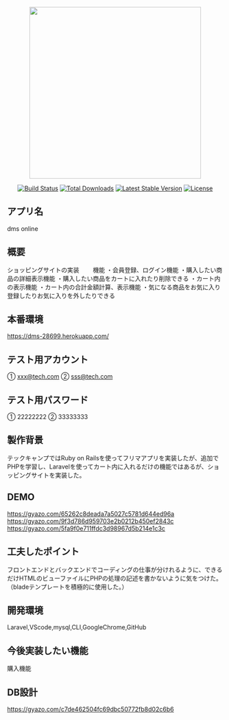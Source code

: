 <p align="center"><a href="https://laravel.com" target="_blank"><img src="https://raw.githubusercontent.com/laravel/art/master/logo-lockup/5%20SVG/2%20CMYK/1%20Full%20Color/laravel-logolockup-cmyk-red.svg" width="400"></a></p>

<p align="center">
<a href="https://travis-ci.org/laravel/framework"><img src="https://travis-ci.org/laravel/framework.svg" alt="Build Status"></a>
<a href="https://packagist.org/packages/laravel/framework"><img src="https://img.shields.io/packagist/dt/laravel/framework" alt="Total Downloads"></a>
<a href="https://packagist.org/packages/laravel/framework"><img src="https://img.shields.io/packagist/v/laravel/framework" alt="Latest Stable Version"></a>
<a href="https://packagist.org/packages/laravel/framework"><img src="https://img.shields.io/packagist/l/laravel/framework" alt="License"></a>
</p>

## アプリ名

dms online

## 概要

ショッピングサイトの実装
　　機能
     ・会員登録、ログイン機能
     ・購入したい商品の詳細表示機能
     ・購入したい商品をカートに入れたり削除できる
     ・カート内の表示機能
     ・カート内の合計金額計算、表示機能
     ・気になる商品をお気に入り登録したりお気に入りを外したりできる

## 本番環境

https://dms-28699.herokuapp.com/

## テスト用アカウント

① xxx@tech.com
② sss@tech.com

## テスト用パスワード

① 22222222
② 33333333

## 製作背景

テックキャンプではRuby on Railsを使ってフリマアプリを実装したが、追加でPHPを学習し、Laravelを使ってカート内に入れるだけの機能ではあるが、ショッピングサイトを実装した。

## DEMO

https://gyazo.com/65262c8deada7a5027c5781d644ed96a
https://gyazo.com/9f3d786d959703e2b0212b450ef2843c
https://gyazo.com/5fa9f0e711ffdc3d98967d5b214e1c3c

## 工夫したポイント

フロントエンドとバックエンドでコーディングの仕事が分けれるように、できるだけHTMLのビューファイルにPHPの処理の記述を書かないように気をつけた。
（bladeテンプレートを積極的に使用した。）

## 開発環境

Laravel,VScode,mysql,CLI,GoogleChrome,GitHub

## 今後実装したい機能

購入機能

## DB設計

https://gyazo.com/c7de462504fc69dbc50772fb8d02c6b6